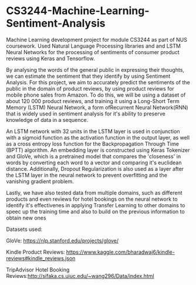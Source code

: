 # CS3244-Machine-Learning-Sentiment-Analysis
Machine Learning development project for module CS3244 as part of NUS coursework. Used Natural Language Processing libraries and and LSTM Neural Networks for the processing of sentiments of consumer product reviews using Keras and Tensorflow.

By analysing the words of the general public in expressing their thoughts, we can estimate the sentiment that they identify by using Sentiment Analysis.
For this project, we aim to accurately predict the sentiments of the public in the domain of product reviews, by using product reviews for mobile phone sales from Amazon.
To do this, we will be using a dataset of about 120 000 product reviews, and training it using a Long-Short Term Memory (LSTM) Neural Network, a form ofRecurrent Neural Network(RNN) that is widely used in sentiment analysis for it's ability to preserve knowledge of data in a sequence.

An LSTM network with 32 units in the LSTM layer is used in conjunction with a sigmoid function as the activation function in the output layer, as well as a cross entropy loss function for the Backpropagation Through Time (BPTT) algorithm.
An embedding layer is constructed using Keras Tokenizer and GloVe, which is a pretrained model that compares the 'closeness' in words by converting each word to a vector and comparing it's euclidean distance.
Additionally, Dropout Regularization is also used as a layer after the LSTM layer in the neural network to prevent overfitting and the vanishing gradient problem.

Lastly, we have also tested data from multiple domains, such as different products and even reviews for hotel bookings on the neural network to identify it's effectivenes in applying Transfer Learning to other domains to speec up the training time and also to build on the previous information to obtain new ones

Datasets used:

GloVe: https://nlp.stanford.edu/projects/glove/

Kindle Product Reviews: https://www.kaggle.com/bharadwaj6/kindle-reviews#kindle_reviews.json

TripAdvisor Hotel Booking Reviews:http://sifaka.cs.uiuc.edu/~wang296/Data/index.html

